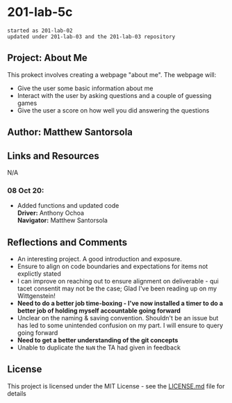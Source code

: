 
# 201-lab-5c  
    started as 201-lab-02    
    updated under 201-lab-03 and the 201-lab-03 repository
  
## Project: About Me
This prokect involves creating a webpage "about me". The webpage will:
  - Give the user some basic information about me
  - Interact with the user by asking questions and a couple of guessing games
  - Give the user a score on how well you did answering the questions

## Author: Matthew Santorsola

## Links and Resources
N/A

### 08 Oct 20:  
  - Added functions and updated code  
   **Driver:** Anthony Ochoa  
  **Navigator:** Matthew Santorsola

## Reflections and Comments
- An interesting project. A good introduction and exposure. 
- Ensure to align on code boundaries and expectations for items not explictly stated
- I can improve on reaching out to ensure alignment on deliverable - qui tacet consentit may not be the case; Glad I've been reading up on my Wittgenstein!
- **Need to do a better job time-boxing - I've now installed a timer to do a better job of holding myself accountable going forward**
- Unclear on the naming & saving convention. Shouldn't be an issue but has led to some unintended confusion on my part. I will ensure to query going forward
- **Need to get a better understanding of the git concepts**
- Unable to duplicate the `NaN` the TA had given in feedback

## License

This project is licensed under the MIT License - see the [LICENSE.md](LICENSE.md) file for details
